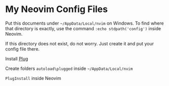 # My Neovim Config Files

Put this documents under `~/AppData/Local/nvim`  on Windows. To find where that directory is exactly, use the command `:echo stdpath('config')` inside Neovim.

If this directory does not exist, do not worry. Just create it and put your config file there.

Install [Plug](https://github.com/junegunn/vim-plug)

Create folders `autoload\plugged` inside `~/AppData/Local/nvim`

`PlugInstall` inside Neovim
